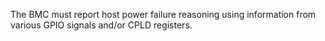 The BMC must report host power failure reasoning using information from
various GPIO signals and/or CPLD registers.
